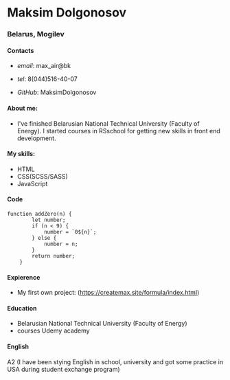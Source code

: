 # Maksim Dolgonosov 
### Belarus, Mogilev

#### Contacts
* *email*:  max_air@bk

* *tel*: 8(044)516-40-07

* *GitHub*: MaksimDolgonosov

#### About me:
* I've finished Belarusian National Technical University (Faculty of Energy).
I started courses in RSschool for getting new skills in front end development.

#### My skills:
* HTML
* CSS(SCSS/SASS)
* JavaScript
  
#### Code
```
function addZero(n) {
        let number;
        if (n < 9) {
            number = `0${n}`;
        } else {
            number = n;
        }
        return number;
    }
``` 

#### Expierence
* My first own project: (https://createmax.site/formula/index.html)
  
#### Education
* Belarusian National Technical University (Faculty of Energy)
* courses Udemy academy

#### English
A2 (I have been stying English in school, university and got some practice in USA during student exchange program)  